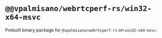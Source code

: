# `@@vpalmisano/webrtcperf-rs/win32-x64-msvc`

Prebuilt binary package for `@vpalmisano/webrtcperf-rs` on `win32-x64-msvc`.
